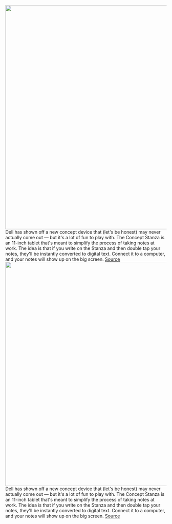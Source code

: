 <img src='https://cdn.vox-cdn.com/thumbor/dwLAH7t_QFBEDRJHL4fifWooArA=/0x0:4000x2250/1200x800/filters:focal(1680x805:2320x1445)/cdn.vox-cdn.com/uploads/chorus_image/image/70277285/Concept_Stanza___lifestyle_image___over_shoulder___embargoed_until_Dec_15.0.jpg' width='700px' /><br/>
Dell has shown off a new concept device that (let's be honest) may never actually come out — but it's a lot of fun to play with. The Concept Stanza is an 11-inch tablet that's meant to simplify the process of taking notes at work. The idea is that if you write on the Stanza and then double tap your notes, they'll be instantly converted to digital text. Connect it to a computer, and your notes will show up on the big screen.
<a href='https://www.theverge.com/2021/12/15/22837685/dell-concept-stanza-tablet-digital-text-stylus-writing-notes'> Source <a/><img src='https://cdn.vox-cdn.com/thumbor/dwLAH7t_QFBEDRJHL4fifWooArA=/0x0:4000x2250/1200x800/filters:focal(1680x805:2320x1445)/cdn.vox-cdn.com/uploads/chorus_image/image/70277285/Concept_Stanza___lifestyle_image___over_shoulder___embargoed_until_Dec_15.0.jpg' width='700px' /><br/>
Dell has shown off a new concept device that (let's be honest) may never actually come out — but it's a lot of fun to play with. The Concept Stanza is an 11-inch tablet that's meant to simplify the process of taking notes at work. The idea is that if you write on the Stanza and then double tap your notes, they'll be instantly converted to digital text. Connect it to a computer, and your notes will show up on the big screen.
<a href='https://www.theverge.com/2021/12/15/22837685/dell-concept-stanza-tablet-digital-text-stylus-writing-notes'> Source <a/>
